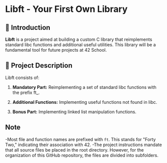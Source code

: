 # **Libft** - Your First Own Library

## 📌 Introduction

**Libft** is a project aimed at building a custom C library that reimplements standard libc functions and additional useful utilities. This library will be a fundamental tool for future projects at 42 School.

## 📜 Project Description

Libft consists of:

1. **Mandatory Part:** Reimplementing a set of standard libc functions with the prefix ft_.

2. **Additional Functions:** Implementing useful functions not found in libc.

3. **Bonus Part:** Implementing linked list manipulation functions.

## Note
-Most file and function names are prefixed with `ft`. This stands for "Forty Two," indicating their association with 42.
-The project instructions mandate that all source files be placed in the root directory. However, for the organization of this GitHub repository, the files are divided into subfolders.
